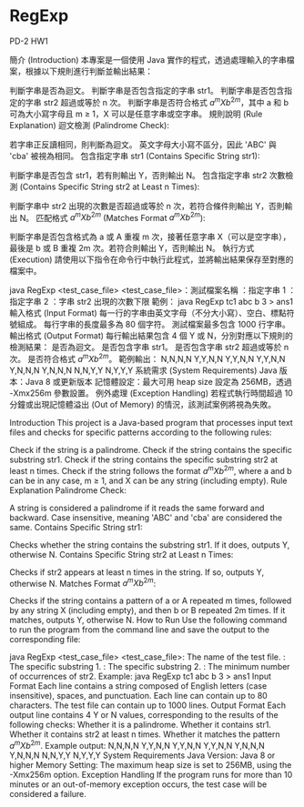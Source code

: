 # RegExp
PD-2 HW1

簡介 (Introduction)
本專案是一個使用 Java 實作的程式，透過處理輸入的字串檔案，根據以下規則進行判斷並輸出結果：

判斷字串是否為迴文。
判斷字串是否包含指定的字串 str1。
判斷字串是否包含指定的字串 str2 超過或等於 n 次。
判斷字串是否符合格式 $a^mXb^{2m}$，其中 a 和 b 可為大小寫字母且 m ≥ 1，X 可以是任意字串或空字串。
規則說明 (Rule Explanation)
迴文檢測 (Palindrome Check):

若字串正反讀相同，則判斷為迴文。
英文字母大小寫不區分，因此 'ABC' 與 'cba' 被視為相同。
包含指定字串 str1 (Contains Specific String str1):

判斷字串是否包含 str1，若有則輸出 Y，否則輸出 N。
包含指定字串 str2 次數檢測 (Contains Specific String str2 at Least n Times):

判斷字串中 str2 出現的次數是否超過或等於 n 次，若符合條件則輸出 Y，否則輸出 N。
匹配格式 $a^mXb^{2m}$ (Matches Format $a^mXb^{2m}$):

判斷字串是否包含格式為 a 或 A 重複 m 次，接著任意字串 X（可以是空字串），最後是 b 或 B 重複 2m 次。若符合則輸出 Y，否則輸出 N。
執行方式 (Execution)
請使用以下指令在命令行中執行此程式，並將輸出結果保存至對應的檔案中。


java RegExp <test_case_file> <str1> <str2> <n>
<test_case_file>：測試檔案名稱
<str1>：指定字串 1
<str2>：指定字串 2
<n>：字串 str2 出現的次數下限
範例：
java RegExp tc1 abc b 3 > ans1
輸入格式 (Input Format)
每一行的字串由英文字母（不分大小寫）、空白、標點符號組成。
每行字串的長度最多為 80 個字符。
測試檔案最多包含 1000 行字串。
輸出格式 (Output Format)
每行輸出結果包含 4 個 Y 或 N，分別對應以下規則的檢測結果：
是否為迴文。
是否包含字串 str1。
是否包含字串 str2 超過或等於 n 次。
是否符合格式 $a^mXb^{2m}$。
範例輸出：
N,N,N,N
Y,Y,N,N
Y,Y,N,N
Y,Y,N,N
Y,N,N,N
Y,N,N,N
N,N,Y,Y
N,Y,Y,Y
系統需求 (System Requirements)
Java 版本：Java 8 或更新版本
記憶體設定：最大可用 heap size 設定為 256MB，透過 -Xmx256m 參數設置。
例外處理 (Exception Handling)
若程式執行時間超過 10 分鐘或出現記憶體溢出 (Out of Memory) 的情況，該測試案例將視為失敗。


Introduction
This project is a Java-based program that processes input text files and checks for specific patterns according to the following rules:

Check if the string is a palindrome.
Check if the string contains the specific substring str1.
Check if the string contains the specific substring str2 at least n times.
Check if the string follows the format $a^mXb^{2m}$, where a and b can be in any case, m ≥ 1, and X can be any string (including empty).
Rule Explanation
Palindrome Check:

A string is considered a palindrome if it reads the same forward and backward.
Case insensitive, meaning 'ABC' and 'cba' are considered the same.
Contains Specific String str1:

Checks whether the string contains the substring str1. If it does, outputs Y, otherwise N.
Contains Specific String str2 at Least n Times:

Checks if str2 appears at least n times in the string. If so, outputs Y, otherwise N.
Matches Format $a^mXb^{2m}$:

Checks if the string contains a pattern of a or A repeated m times, followed by any string X (including empty), and then b or B repeated 2m times. If it matches, outputs Y, otherwise N.
How to Run
Use the following command to run the program from the command line and save the output to the corresponding file:

java RegExp <test_case_file> <str1> <str2> <n>
<test_case_file>: The name of the test file.
<str1>: The specific substring 1.
<str2>: The specific substring 2.
<n>: The minimum number of occurrences of str2.
Example:
java RegExp tc1 abc b 3 > ans1
Input Format
Each line contains a string composed of English letters (case insensitive), spaces, and punctuation.
Each line can contain up to 80 characters.
The test file can contain up to 1000 lines.
Output Format
Each output line contains 4 Y or N values, corresponding to the results of the following checks:
Whether it is a palindrome.
Whether it contains str1.
Whether it contains str2 at least n times.
Whether it matches the pattern $a^mXb^{2m}$.
Example output:
N,N,N,N
Y,Y,N,N
Y,Y,N,N
Y,Y,N,N
Y,N,N,N
Y,N,N,N
N,N,Y,Y
N,Y,Y,Y
System Requirements
Java Version: Java 8 or higher
Memory Setting: The maximum heap size is set to 256MB, using the -Xmx256m option.
Exception Handling
If the program runs for more than 10 minutes or an out-of-memory exception occurs, the test case will be considered a failure.

